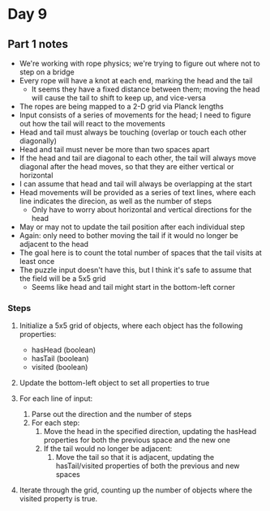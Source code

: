 # Day 9

## Part 1 notes

- We're working with rope physics; we're trying to figure out where not to step on a bridge
- Every rope will have a knot at each end, marking the head and the tail
  - It seems they have a fixed distance between them; moving the head will cause the tail to shift to keep up, and vice-versa
- The ropes are being mapped to a 2-D grid via Planck lengths
- Input consists of a series of movements for the head; I need to figure out how the tail will react to the movements
- Head and tail must always be touching (overlap or touch each other diagonally)
- Head and tail must never be more than two spaces apart
- If the head and tail are diagonal to each other, the tail will always move diagonal after the head moves, so that they are either vertical or horizontal
- I can assume that head and tail will always be overlapping at the start
- Head movements will be provided as a series of text lines, where each line indicates the direcion, as well as the number of steps
  - Only have to worry about horizontal and vertical directions for the head
- May or may not to update the tail position after each individual step
- Again: only need to bother moving the tail if it would no longer be adjacent to the head
- The goal here is to count the total number of spaces that the tail visits at least once
- The puzzle input doesn't have this, but I think it's safe to assume that the field will be a 5x5 grid
  - Seems like head and tail might start in the bottom-left corner

### Steps

1. Initialize a 5x5 grid of objects, where each object has the following properties:

   - hasHead (boolean)
   - hasTail (boolean)
   - visited (boolean)

2. Update the bottom-left object to set all properties to true
3. For each line of input:
   1. Parse out the direction and the number of steps
   2. For each step:
      1. Move the head in the specified direction, updating the hasHead properties for both the previous space and the new one
      2. If the tail would no longer be adjacent:
         1. Move the tail so that it is adjacent, updating the hasTail/visited properties of both the previous and new spaces
4. Iterate through the grid, counting up the number of objects where the visited property is true.
